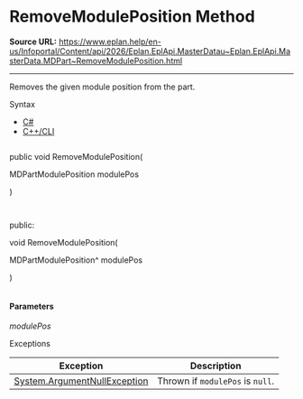 # RemoveModulePosition Method

**Source URL:** https://www.eplan.help/en-us/Infoportal/Content/api/2026/Eplan.EplApi.MasterDatau~Eplan.EplApi.MasterData.MDPart~RemoveModulePosition.html

---

Removes the given module position from the part.

Syntax

- [C#](#i-syntax-CS)
- [C++/CLI](#i-syntax-CPP2005)

```
```
public void RemoveModulePosition( 

   MDPartModulePosition modulePos

)
```
```

```
```
public:

void RemoveModulePosition( 

   MDPartModulePosition^ modulePos

)
```
```

#### Parameters

*modulePos*

Exceptions

| Exception | Description |
| --- | --- |
| [System.ArgumentNullException](#) | Thrown if `modulePos` is `null`. |
